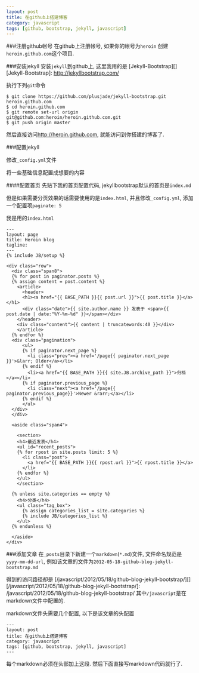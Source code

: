 ```yaml
---
layout: post
title: 在github上搭建博客
category: javascript
tags: [github, bootstrap, jekyll, javascript]
---
```


###注册github帐号
在github上注册帐号, 如果你的帐号为`heroin`
创建`heroin.github.com`这个项目.


###安装jekyll
安装`jekyll`到github上, 这里我用的是
[Jekyll-Bootstrap][]
  [Jekyll-Bootstrap]: http://jekyllbootstrap.com/

执行下列`git`命令

    $ git clone https://github.com/plusjade/jekyll-bootstrap.git heroin.github.com
    $ cd heroin.github.com
    $ git remote set-url origin git@github.com:heroin/heroin.github.com.git
    $ git push origin master

然后直接访问<http://heroin.github.com>, 就能访问到你搭建的博客了.

###配置jekyll

修改`_config.yml`文件

将一些基础信息配置成想要的内容

####配置首页
先贴下我的首页配置代码, jekyllbootstrap默认的首页是`index.md`

但是如果需要分页效果的话需要使用的是`index.html`, 并且修改`_config.yml`, 添加一个配置项`paginate: 5`

我是用的`index.html`

    ---
    layout: page
    title: Heroin blog
    tagline: 
    ---
    {% include JB/setup %}

    <div class="row">
      <div class="span8">
      {% for post in paginator.posts %}
      {% assign content = post.content %}
        <article>
          <header>
          <h1><a href="{{ BASE_PATH }}{{ post.url }}">{{ post.title }}</a></h1>
          <div class="date">{{ site.author.name }} 发表于 <span>{{ post.date | date:"%Y-%m-%d" }}</span></div>
        </header>
        <div class="content">{{ content | truncatewords:40 }}</div>
        </article>
      {% endfor %}
      <div class="pagination">
          <ul>
          {% if paginator.next_page %}
            <li class="prev"><a href='/page{{ paginator.next_page }}'>&larr; Older</a></li>
          {% endif %}
            <li><a href="{{ BASE_PATH }}{{ site.JB.archive_path }}">归档</a></li>
          {% if paginator.previous_page %}
            <li class="next"><a href='/page{{ paginator.previous_page}}'>Newer &rarr;</a></li>
          {% endif %}
          </ul>
      </div>
      </div>
      
      <aside class="span4">

        <section>
        <h4>最近发表</h4>
        <ul id="recent_posts">
        {% for rpost in site.posts limit: 5 %}
          <li class="post">
            <a href="{{ BASE_PATH }}{{ rpost.url }}">{{ rpost.title }}</a>
          </li>
        {% endfor %}
        </ul>
        </section>
        
      {% unless site.categories == empty %}
        <h4>分类</h4>
        <ul class="tag_box">
          {% assign categories_list = site.categories %}
          {% include JB/categories_list %}
        </ul>
      {% endunless %}  
        
      </aside>
    </div>





###添加文章
在`_posts`目录下新建一个`markdown`(`*.md`)文件,
文件命名规范是`yyyy-mm-dd-url`, 例如该文章的文件为`2012-05-18-github-blog-jekyll-bootstrap.md`

得到的访问路径却是
[/javascript/2012/05/18/github-blog-jekyll-bootstrap/][]
  [/javascript/2012/05/18/github-blog-jekyll-bootstrap/]: /javascript/2012/05/18/github-blog-jekyll-bootstrap/
其中`/javascript`是在markdown文件中配置的.


markdown文件头需要几个配置, 以下是该文章的头配置

    ---
    layout: post
    title: 在github上搭建博客
    category: javascript
    tags: [github, bootstrap, jekyll, javascript]
    ---

每个markdown必须在头部加上这段. 然后下面直接写markdown代码就行了.

